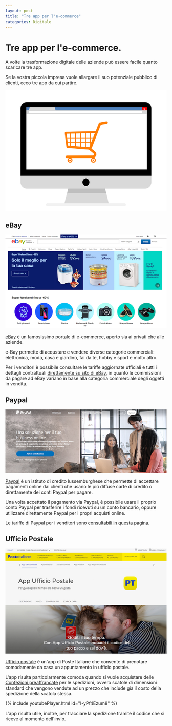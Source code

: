 ```yaml
---
layout: post
title: "Tre app per l'e-commerce"
categories: Digitale
---
```


# Tre app per l'e-commerce.

A volte la trasformazione digitale delle aziende può essere facile quanto scaricare tre app.

Se la vostra piccola impresa vuole allargare il suo potenziale pubblico di clienti, ecco tre app da cui partire.

![E-commerce](https://raw.githubusercontent.com/marcofromsicily/blog/master/images/ecommerce.jpg)

## eBay

![eBay](https://raw.githubusercontent.com/marcofromsicily/blog/master/images/ebay.jpg)

[eBay](https://www.ebay.it/) è un famosissimo portale di e-commerce, aperto sia ai privati che alle aziende.

e-Bay permette di acqustare e vendere diverse categorie commerciali: elettronica, moda, casa e giardino, fai da te, hobby e sport e molto altro.

Per i venditori è possibile consultare le tariffe aggiornate ufficiali e tutti i dettagli contrattuali [direttamente su sito di eBay](https://spaziovenditori.ebay.it/tariffe-venditori-professionali), in quanto le commissioni da pagare ad eBay variano in base alla categoria commerciale degli oggetti in vendita.

## Paypal

![Paypal](https://raw.githubusercontent.com/marcofromsicily/blog/master/images/paypal.jpg)

[Paypal](https://www.paypal.com/) è un istituto di credito lussemburghese che permette di accettare pagamenti online dai clienti che usano le più diffuse carte di credito o direttamente dei conti Paypal per pagare.

Una volta accettato il pagamento via Paypal, è possibile usare il proprio conto Paypal per trasferire i fondi ricevuti su un conto bancario, oppure utilizzare direttamente Paypal per i propri acquisti online.

Le tariffe di Paypal per i venditori sono [consultabili in questa pagina](https://www.paypal.com/it/webapps/mpp/paypal-fees).

## Ufficio Postale

![App ufficio postale](https://raw.githubusercontent.com/marcofromsicily/blog/master/images/appufficiopostale.jpg)

[Ufficio postale](https://www.poste.it/applicazione-ufficio-postale.html) è un'app di Poste Italiane che consente di prenotare comodamente da casa un appuntamento in ufficio postale.

L'app risulta particolarmente comoda quando si vuole acquistare delle [Confezioni preaffrancate](https://www.poste.it/gamma/confezioni-preaffrancate.html) per le spedizioni, ovvero scatole di dimensioni standard che vengono vendute ad un prezzo che include già il costo della spedizione della scatola stessa.

{% include youtubePlayer.html id="I-yPf4Ezum8" %}

L'app risulta utile, inoltre, per tracciare la spedizione tramite il codice che si riceve al momento dell'invio.
